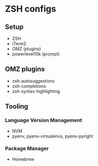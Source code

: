 # ZSH configs

## Setup

- ZSH
- iTerm2
- OMZ (plugins)
- powerlevel10k (prompt)

## OMZ plugins

- zsh-autosuggestions
- zsh-completions
- zsh-syntax-highlighting


## Tooling 

### Language Version Management

- NVM
- pyenv, pyenv-virtualenvs, pyenv-pyright

### Package Manager

- Homebrew
